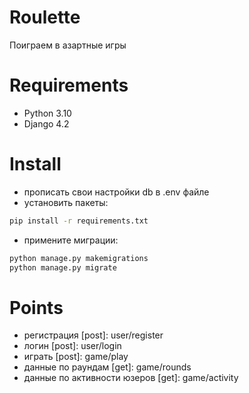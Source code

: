 # Roulette
Поиграем в азартные игры

Requirements
===
- Python 3.10
- Django 4.2

Install
===
- прописать свои настройки db в .env файле
- установить пакеты: 
```bash
pip install -r requirements.txt
```
- примените миграции:
```bash
python manage.py makemigrations
python manage.py migrate
```


Points
===
- регистрация [post]: user/register
- логин [post]: user/login
- играть [post]: game/play
- данные по раундам [get]: game/rounds
- данные по активности юзеров [get]: game/activity
